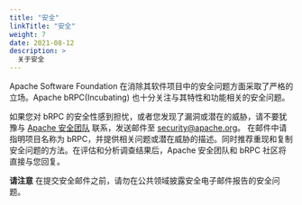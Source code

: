 ```yaml
---
title: "安全"
linkTitle: "安全"
weight: 7
date: 2021-08-12
description: >
  关于安全
---
```

Apache Software Foundation 在消除其软件项目中的安全问题方面采取了严格的立场。Apache bRPC(Incubating) 也十分关注与其特性和功能相关的安全问题。

如果您对 bRPC 的安全性感到担忧，或者您发现了漏洞或潜在的威胁，请不要犹豫与 [Apache 安全团队](http://www.apache.org/security/) 联系，发送邮件至 [security@apache.org](mailto:security@apache.org)。 在邮件中请指明项目名称为 bRPC，并提供相关问题或潜在威胁的描述。同时推荐重现和复制安全问题的方法。在评估和分析调查结果后，Apache 安全团队和 bRPC 社区将直接与您回复。

**请注意** 在提交安全邮件之前，请勿在公共领域披露安全电子邮件报告的安全问题。
